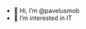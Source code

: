 - 👋 Hi, I’m @pavelusmob
- 👀 I’m interested in IT


<!---
pavelusmob/pavelusmob is a ✨ special ✨ repository because its `README.md` (this file) appears on your GitHub profile.
You can click the Preview link to take a look at your changes.
--->
